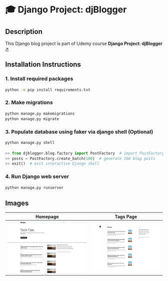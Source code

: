 # 🎓 **Django Project: djBlogger**

## **Description**
This Django blog project is part of Udemy course **Django Project: djBlogger** [↗️](https://www.udemy.com/course/django-project-djblogger/)

## **Installation Instructions**
### 1. Install required packages

```bash
python -m pip install requirements.txt
```
### 2. Make migrations

```bash
python manage.py makemigrations
python manage.py migrate
```

### 3. Populate database using faker via django shell (Optional)

```python
python manage.py shell

>> from djblogger.blog.factory import PostFactory  # import PostFactory class
>> posts = PostFactory.create_batch(100)  # generate 100 blog posts
>> exit()  # exit interactive Django shell
```

### 4. Run Django web server

```bash
python manage.py runserver
```

## **Images**
| Homepage                                              | Tags Page                                     |
| ----------------------------------------------------- | --------------------------------------------- |
| ![Homepage](images/01-djblogger-homepage.png 'Homepage') | ![Tags Page](images/02-djblogger-tags-view.png 'Tags Page') |